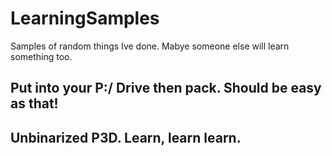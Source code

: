 # LearningSamples
Samples of random things Ive done. Mabye someone else will learn something too.

## Put into your P:/ Drive then pack. Should be easy as that!
## Unbinarized P3D. Learn, learn learn. 
